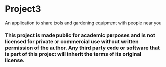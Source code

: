 # Project3
An application to share tools and gardening equipment with people near you

### This project is made public for academic purposes and is not licensed for private or commercial use without written permission of the author. Any third party code or software that is part of this project will inherit the terms of its original license.
